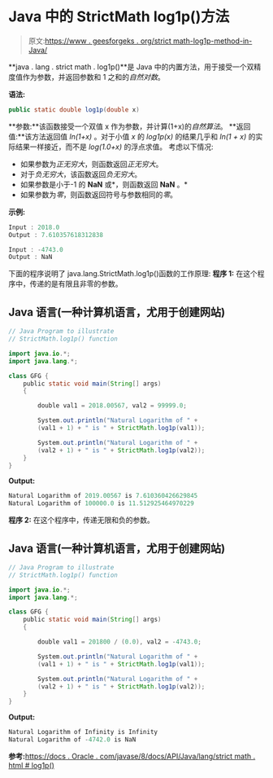# Java 中的 StrictMath log1p()方法

> 原文:[https://www . geesforgeks . org/strict math-log1p-method-in-Java/](https://www.geeksforgeeks.org/strictmath-log1p-method-in-java/)

**java . lang . strict math . log1p()**是 Java 中的内置方法，用于接受一个双精度值作为参数，并返回参数和 1 之和的*自然对数*。

**语法:**

```java
public static double log1p(double x)
```

**参数:**该函数接受一个双值 x 作为参数，并计算(1+x)的*自然算法*。
**返回值:**该方法返回值 *ln(1+x)* 。对于小值 *x* 的 *log1p(x)* 的结果几乎和 *ln(1 + x)* 的实际结果一样接近，而不是 *log(1.0+x)* 的浮点求值。
考虑以下情况:

*   如果参数为*正无穷大*，则函数返回*正无穷大*。
*   对于*负无穷大*，该函数返回*负无穷大*。
*   如果参数是小于-1 的 **NaN** 或*，则函数返回 **NaN** 。*
*   如果参数为*零*，则函数返回符号与参数相同的*零*。

**示例:**

```java
Input : 2018.0
Output : 7.610357618312838

Input : -4743.0
Output : NaN
```

下面的程序说明了 java.lang.StrictMath.log1p()函数的工作原理:
**程序 1:** 在这个程序中，传递的是有限且非零的参数。

## Java 语言(一种计算机语言，尤用于创建网站)

```java
// Java Program to illustrate
// StrictMath.log1p() function

import java.io.*;
import java.lang.*;

class GFG {
    public static void main(String[] args)
    {

        double val1 = 2018.00567, val2 = 99999.0;

        System.out.println("Natural Logarithm of " +
        (val1 + 1) + " is " + StrictMath.log1p(val1));

        System.out.println("Natural Logarithm of " +
        (val2 + 1) + " is " + StrictMath.log1p(val2));
    }
}
```

**Output:** 

```java
Natural Logarithm of 2019.00567 is 7.610360426629845
Natural Logarithm of 100000.0 is 11.512925464970229
```

**程序 2:** 在这个程序中，传递无限和负的参数。

## Java 语言(一种计算机语言，尤用于创建网站)

```java
// Java Program to illustrate
// StrictMath.log1p() function

import java.io.*;
import java.lang.*;

class GFG {
    public static void main(String[] args)
    {

        double val1 = 201800 / (0.0), val2 = -4743.0;

        System.out.println("Natural Logarithm of " +
        (val1 + 1) + " is " + StrictMath.log1p(val1));

        System.out.println("Natural Logarithm of " +
        (val2 + 1) + " is " + StrictMath.log1p(val2));
    }
}
```

**Output:** 

```java
Natural Logarithm of Infinity is Infinity
Natural Logarithm of -4742.0 is NaN
```

**参考:**[https://docs . Oracle . com/javase/8/docs/API/Java/lang/strict math . html # log1p()](https://docs.oracle.com/javase/8/docs/api/java/lang/StrictMath.html#log1p())